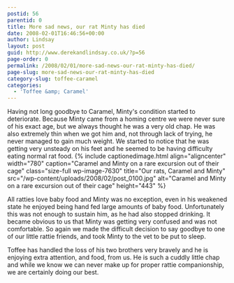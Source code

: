 ```yaml
---
postid: 56
parentid: 0
title: More sad news, our rat Minty has died
date: 2008-02-01T16:46:56+00:00
author: Lindsay
layout: post
guid: http://www.derekandlindsay.co.uk/?p=56
page-order: 0
permalink: /2008/02/01/more-sad-news-our-rat-minty-has-died/
page-slug: more-sad-news-our-rat-minty-has-died
category-slug: toffee-caramel
categories:
  - 'Toffee &amp; Caramel'
---
```

Having not long goodbye to Caramel, Minty's condition started to deteriorate. Because Minty came from a homing centre we were never sure of his exact age, but we always thought he was a very old chap. He was also extremely thin when we got him and, not through lack of trying, he never managed to gain much weight. We started to notice that he was getting very unsteady on his feet and he seemed to be having difficulty eating normal rat food. {% include captionedimage.html align="aligncenter" width="780" caption="Caramel and Minty on a rare excursion out of their cage" class="size-full wp-image-7630" title="Our rats, Caramel and Minty" src="/wp-content/uploads/2008/02/post_0100.jpg" alt="Caramel and Minty on a rare excursion out of their cage" height="443" %} 

All ratties love baby food and Minty was no exception, even in his weakened state he enjoyed being hand fed large amounts of baby food. Unfortunately this was not enough to sustain him, as he had also stopped drinking. It became obvious to us that Minty was getting very confused and was not comfortable. So again we made the difficult decision to say goodbye to one of our little rattie friends, and took Minty to the vet to be put to sleep.

Toffee has handled the loss of his two brothers very bravely and he is enjoying extra attention, and food, from us. He is such a cuddly little chap and while we know we can never make up for proper rattie companionship, we are certainly doing our best.